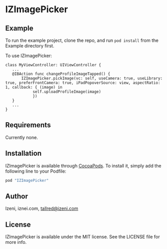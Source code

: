 # IZImagePicker

<!--[![CI Status](http://img.shields.io/travis/Izeni/IZImagePicker.svg?style=flat)](https://travis-ci.org/Izeni/IZImagePicker)
[![Version](https://img.shields.io/cocoapods/v/IZImagePicker.svg?style=flat)](http://cocoapods.org/pods/IZImagePicker)
[![License](https://img.shields.io/cocoapods/l/IZImagePicker.svg?style=flat)](http://cocoapods.org/pods/IZImagePicker)
[![Platform](https://img.shields.io/cocoapods/p/IZImagePicker.svg?style=flat)](http://cocoapods.org/pods/IZImagePicker) -->

## Example

To run the example project, clone the repo, and run `pod install` from the Example directory first.

To use IZImagePicker:

```
class MyViewController: UIViewController {
   ...
   @IBAction func changeProfileImageTapped() {
       IZImagePicker.pickImage(vc: self, useCamera: true, useLibrary: true, preferFrontCamera: true, iPadPopoverSource: view, aspectRatio: 1, callback: { (image) in
            self.uploadProfileImage(image)
            })
   }
   ...
}
```

## Requirements

Currently none.

## Installation

IZImagePicker is available through [CocoaPods](http://cocoapods.org). To install
it, simply add the following line to your Podfile:

```ruby
pod "IZImagePicker"
```

## Author

Izeni, iznei.com, tallred@izeni.com

## License

IZImagePicker is available under the MIT license. See the LICENSE file for more info.
